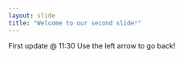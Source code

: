 ```yaml
---
layout: slide
title: "Welcome to our second slide!"
---
```

First update @ 11:30
Use the left arrow to go back!
